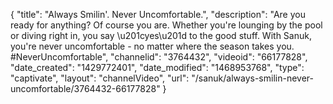 {
    "title": "Always Smilin'. Never Uncomfortable.",
    "description": "Are you ready for anything? Of course you are.  Whether you're lounging by the pool or diving right in, you say \u201cyes\u201d to the good stuff. With Sanuk, you're never uncomfortable - no matter where the season takes you. #NeverUncomfortable",
    "channelid": "3764432",
    "videoid": "66177828",
    "date_created": "1429772401",
    "date_modified": "1468953768",
    "type": "captivate",
    "layout": "channelVideo",
    "url": "\/sanuk\/always-smilin-never-uncomfortable\/3764432-66177828"
}